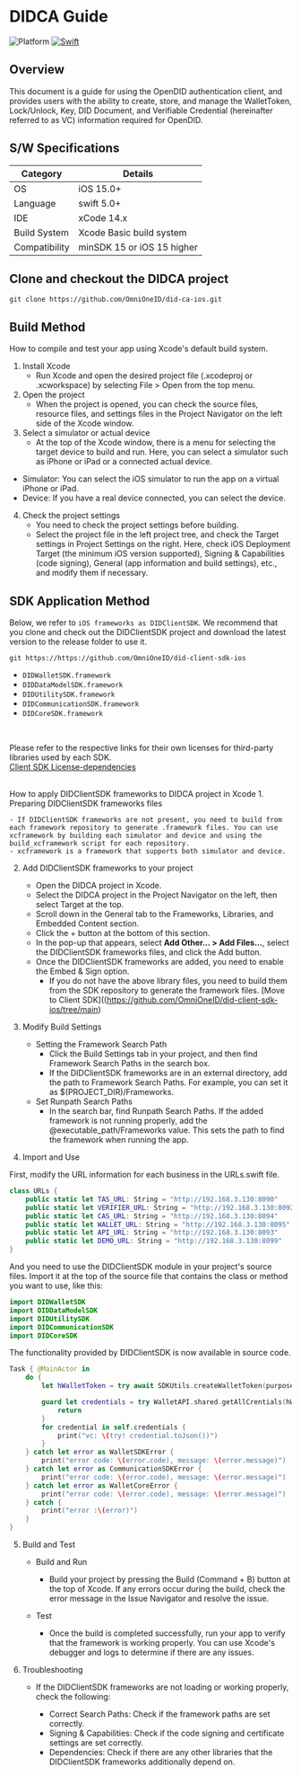 # DIDCA Guide

![Platform](https://img.shields.io/cocoapods/p/SquishButton.svg?style=flat)
[![Swift](https://img.shields.io/badge/Swift-5-orange.svg?style=flat)](https://developer.apple.com/swift)

## Overview
This document is a guide for using the OpenDID authentication client, and provides users with the ability to create, store, and manage the WalletToken, Lock/Unlock, Key, DID Document, and Verifiable Credential (hereinafter referred to as VC) information required for OpenDID.


## S/W Specifications
| Category | Details                |
|------|----------------------------|
| OS  | iOS 15.0+|
| Language  | swift 5.0+|
| IDE  | xCode 14.x|
| Build System  | Xcode Basic build system |
| Compatibility | minSDK 15 or iOS 15 higher  |

## Clone and checkout the DIDCA project
```git
git clone https://github.com/OmniOneID/did-ca-ios.git
```

## Build Method
How to compile and test your app using Xcode's default build system.
1. Install Xcode
    - Run Xcode and open the desired project file (.xcodeproj or .xcworkspace) by selecting File > Open from the top menu.
2. Open the project
    - When the project is opened, you can check the source files, resource files, and settings files in the Project Navigator on the left side of the Xcode window.
3. Select a simulator or actual device
    - At the top of the Xcode window, there is a menu for selecting the target device to build and run. Here, you can select a simulator such as iPhone or iPad or a connected actual device.
- Simulator: You can select the iOS simulator to run the app on a virtual iPhone or iPad.
- Device: If you have a real device connected, you can select the device.

4. Check the project settings
    - You need to check the project settings before building.
    - Select the project file in the left project tree, and check the Target settings in Project Settings on the right. Here, check iOS Deployment Target (the minimum iOS version supported), Signing & Capabilities (code signing), General (app information and build settings), etc., and modify them if necessary.


## SDK Application Method
Below, we refer to `iOS frameworks as DIDClientSDK`. We recommend that you clone and check out the DIDClientSDK project and download the latest version to the release folder to use it.
```
git https://https://github.com/OmniOneID/did-client-sdk-ios
```
- `DIDWalletSDK.framework`
- `DIDDataModelSDK.framework`
- `DIDUtilitySDK.framework`
- `DIDCommunicationSDK.framework`
- `DIDCoreSDK.framework`
<br>

Please refer to the respective links for their own licenses for third-party libraries used by each SDK.
<br>
[Client SDK License-dependencies](https://github.com/OmniOneID/did-client-sdk-ios/-/blob/main/LICENSE-dependencies.md)

<br>
How to apply DIDClientSDK frameworks to DIDCA project in Xcode
1. Preparing DIDClientSDK frameworks files

    - If DIDClientSDK frameworks are not present, you need to build from each framework repository to generate .framework files. You can use xcframework by building each simulator and device and using the build_xcframework script for each repository. 
    - xcframework is a framework that supports both simulator and device.

2. Add DIDClientSDK frameworks to your project

    - Open the DIDCA project in Xcode.
    - Select the DIDCA project in the Project Navigator on the left, then select Target at the top.
    - Scroll down in the General tab to the Frameworks, Libraries, and Embedded Content section.
    - Click the + button at the bottom of this section.
    - In the pop-up that appears, select **Add Other... > Add Files...**, select the DIDClientSDK frameworks files, and click the Add button.
    - Once the DIDClientSDK frameworks are added, you need to enable the Embed & Sign option.
      - If you do not have the above library files, you need to build them from the SDK repository to generate the framework files.
        [Move to Client SDK]((https://github.com/OmniOneID/did-client-sdk-ios/tree/main)


1. Modify Build Settings

    - Setting the Framework Search Path
        - Click the Build Settings tab in your project, and then find Framework Search Paths in the search box. 
        - If the DIDClientSDK frameworks are in an external directory, add the path to Framework Search Paths. For example, you can set it as $(PROJECT_DIR)/Frameworks.
    - Set Runpath Search Paths
        - In the search bar, find Runpath Search Paths. If the added framework is not running properly, add the @executable_path/Frameworks value. This sets the path to find the framework when running the app.

2. Import and Use

First, modify the URL information for each business in the URLs.swift file.
```swift
class URLs {
    public static let TAS_URL: String = "http://192.168.3.130:8090"
    public static let VERIFIER_URL: String = "http://192.168.3.130:8092"
    public static let CAS_URL: String = "http://192.168.3.130:8094"
    public static let WALLET_URL: String = "http://192.168.3.130:8095"
    public static let API_URL: String = "http://192.168.3.130:8093"
    public static let DEMO_URL: String = "http://192.168.3.130:8099"
}
```

And you need to use the DIDClientSDK module in your project's source files. Import it at the top of the source file that contains the class or method you want to use, like this:
```swift
import DIDWalletSDK
import DIDDataModelSDK
import DIDUtilitySDK
import DIDCommunicationSDK
import DIDCoreSDK
```
The functionality provided by DIDClientSDK is now available in source code.
```swift
Task { @MainActor in
    do {
        let hWalletToken = try await SDKUtils.createWalletToken(purpose: WalletTokenPurposeEnum.LIST_VC, userId: Properties.getUserId()!)

        guard let credentials = try WalletAPI.shared.getAllCrentials(hWalletToken: hWalletToken) else {    
            return
        }
        for credential in self.credentials {
            print("vc: \(try! credential.toJson())")
        }
    } catch let error as WalletSDKError {
        print("error code: \(error.code), message: \(error.message)")
    } catch let error as CommunicationSDKError {
        print("error code: \(error.code), message: \(error.message)")
    } catch let error as WalletCoreError {
        print("error code: \(error.code), message: \(error.message)")
    } catch {
        print("error :\(error)")
    }
}
```

5. Build and Test

    - Build and Run    
        - Build your project by pressing the Build (Command + B) button at the top of Xcode. If any errors occur during the build, check the error message in the Issue Navigator and resolve the issue.

    - Test
        - Once the build is completed successfully, run your app to verify that the framework is working properly. You can use Xcode's debugger and logs to determine if there are any issues.

6. Troubleshooting
    - If the DIDClientSDK frameworks are not loading or working properly, check the following:

        - Correct Search Paths: Check if the framework paths are set correctly.
        - Signing & Capabilities: Check if the code signing and certificate settings are set correctly.
        - Dependencies: Check if there are any other libraries that the DIDClientSDK frameworks additionally depend on.

